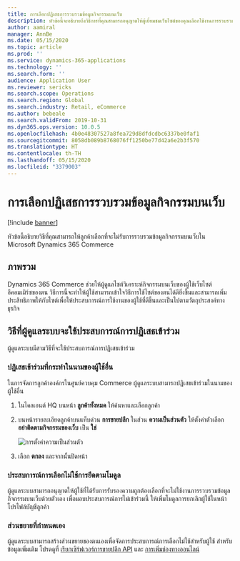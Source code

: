 ```yaml
---
title: การเลือกปฏิเสธการรวบรวมข้อมูลกิจกรรมบนเว็บ
description: หัวข้อนี้จะอธิบายถึงวิธีการที่คุณสามารถอนุญาตให้ผู้เยี่ยมชมเว็บไซต์ของคุณเลือกใช้งานการรวบรวมข้อมูลกิจกรรมบนเว็บใน Microsoft Dynamics 365 Commerce
author: aamiral
manager: AnnBe
ms.date: 05/15/2020
ms.topic: article
ms.prod: ''
ms.service: dynamics-365-applications
ms.technology: ''
ms.search.form: ''
audience: Application User
ms.reviewer: sericks
ms.search.scope: Operations
ms.search.region: Global
ms.search.industry: Retail, eCommerce
ms.author: bebeale
ms.search.validFrom: 2019-10-31
ms.dyn365.ops.version: 10.0.5
ms.openlocfilehash: 4b0e48307527a8fea729d8dfdcdbc6337be0faf1
ms.sourcegitcommit: 8058db089b8768076ff1250be77d42a6e2b3f570
ms.translationtype: HT
ms.contentlocale: th-TH
ms.lasthandoff: 05/15/2020
ms.locfileid: "3379003"
---
```

# <a name="opt-out-of-web-activity-event-collection"></a>การเลือกปฏิเสธการรวบรวมข้อมูลกิจกรรมบนเว็บ
[!include [banner](includes/banner.md)]

หัวข้อนี้อธิบายวิธีที่คุณสามารถให้ลูกค้าเลือกที่จะไม่รับการรวบรวมข้อมูลกิจกรรมบนเว็บใน Microsoft Dynamics 365 Commerce

## <a name="overview"></a>ภาพรวม

Dynamics 365 Commerce ช่วยให้ผู้ดูแลไซต์วิเคราะห์กิจกรรมบนเว็บของผู้ใช้เว็บไซต์อีคอมเมิร์ซของตน วิธีการนี้จะทำให้ผู้ใช้สามารถเข้าใจวิธีการใช้ไซต์ของตนได้ดียิ่งขึ้นและสามารถเพิ่มประสิทธิภาพให้กับไซต์เพื่อให้ประสบการณ์การใช้งานของผู้ใช้ที่ดีขึ้นและเป็นไปตามวัตถุประสงค์ทางธุรกิจ


## <a name="ways-for-administrators-to-implement-an-opt-out-experience"></a>วิธีที่ผู้ดูแลระบบจะใช้ประสบการณ์การปฏิเสธเข้าร่วม

ผู้ดูแลระบบมีสามวิธีที่จะใช้ประสบการณ์การปฏิเสธเข้าร่วม

### <a name="opt-out-on-behalf-of-users"></a>ปฏิเสธเข้าร่วมที่กระทำในนามของผู้ใช้อื่น

ในการจัดการลูกค้าองค์กรในศูนย์ควบคุม Commerce ผู้ดูแลระบบสามารถปฏิเสธเข้าร่วมในนามของผู้ใช้อื่น

1. ในไคลเอนต์ HQ บนหน้า **ลูกค้าทั้งหมด** ให้ค้นหาและเลือกลูกค้า
1. บนหน้ารายละเอียดลูกค้าบนแท็บด่วน **การขายปลีก** ในส่วน **ความเป็นส่วนตัว** ให้ตั้งค่าตัวเลือก **อย่าติดตามกิจกรรมของเว็บ** เป็น **ใช่**

    ![การตั้งค่าความเป็นส่วนตัว](media/Disablepersonalizationpart2.png)

1. เลือก **ตกลง** และจากนั้นปิดหน้า

### <a name="module-based-opt-out-experience"></a>ประสบการณ์การเลือกไม่ใช้การยึดตามโมดูล

ผู้ดูแลระบบสามารถอนุญาตให้ผู้ใช้ที่ได้รับการรับรองความถูกต้องเลือกที่จะไม่ใช้งานการรวบรวมข้อมูลกิจกรรมบนเว็บด้วยตัวเอง เพื่อมอบประสบการณ์การไม่เข้าร่วมนี้ ให้เพิ่มโมดูลการยกเลิกผู้ใช้ในหน้าโปรไฟล์บัญชีลูกค้า

### <a name="custom-extensions"></a>ส่วนขยายที่กำหนดเอง

ผู้ดูแลระบบสามารถสร้างส่วนขยายของตนเองเพื่อจัดการประสบการณ์การเลือกไม่ใช้สำหรับผู้ใช้ สำหรับข้อมูลเพิ่มเติม โปรดดูที่ [เรียกเซิร์ฟเวอร์การขายปลีก API](e-commerce-extensibility/call-retail-server-apis.md) และ [การเพิ่มช่องทางออนไลน์](e-commerce-extensibility/overview.md)
